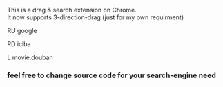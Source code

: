 <p>This is a drag & search extension on Chrome.<br/>
It now supports 3-direction-drag (just for my own requirment)</p>
<p>
RU google
</p><p>
RD iciba</p><p>
L movie.douban</p>

<h3>feel free to change source code for your search-engine need</h3>
